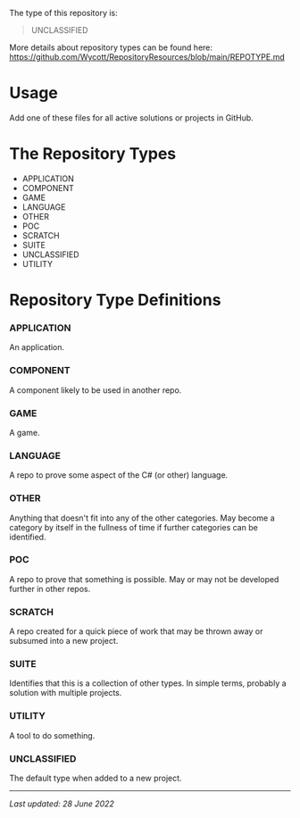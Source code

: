 The type of this repository is:

> UNCLASSIFIED

More details about repository types can be found here: https://github.com/Wycott/RepositoryResources/blob/main/REPOTYPE.md

# Usage

Add one of these files for all active solutions or projects in GitHub. 

# The Repository Types

- APPLICATION
- COMPONENT
- GAME
- LANGUAGE
- OTHER
- POC
- SCRATCH
- SUITE
- UNCLASSIFIED
- UTILITY

# Repository Type Definitions

### APPLICATION

An application.

### COMPONENT

A component likely to be used in another repo.

### GAME

A game.

### LANGUAGE

A repo to prove some aspect of the C# (or other) language.

### OTHER

Anything that doesn't fit into any of the other categories. May become a category by itself in the fullness of time if further categories can be identified.

### POC

A repo to prove that something is possible. May or may not be developed further in other repos.

### SCRATCH

A repo created for a quick piece of work that may be thrown away or subsumed into a new project.

### SUITE

Identifies that this is a collection of other types. In simple terms, probably a solution with multiple projects.

### UTILITY

A tool to do something.

### UNCLASSIFIED

The default type when added to a new project.

---
_Last updated: 28 June 2022_

